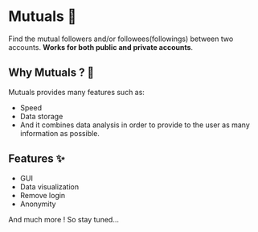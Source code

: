 # Mutuals 🪬
Find the mutual followers and/or followees(followings) between two accounts. **Works for both public and private accounts**.

## Why Mutuals ? 🧐

Mutuals provides many features such as: 
- Speed 
- Data storage 
- And it combines data analysis in order to provide to the user as many information as possible.

## Features ✨

- GUI
- Data visualization
- Remove login
- Anonymity


And much more ! So stay tuned...
